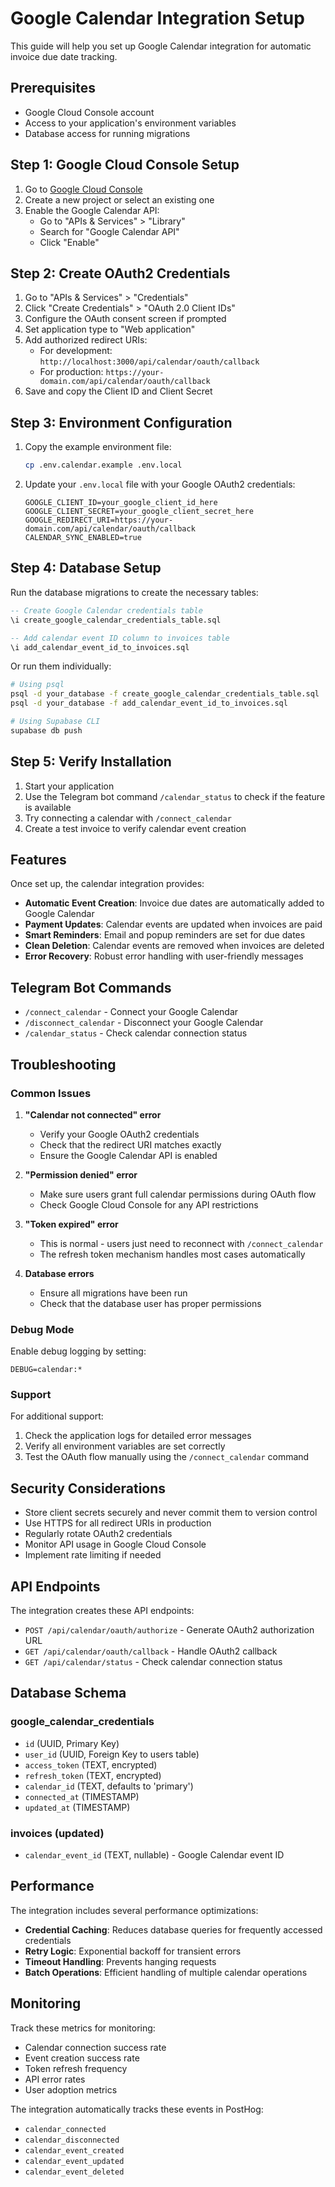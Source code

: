 # Google Calendar Integration Setup

This guide will help you set up Google Calendar integration for automatic invoice due date tracking.

## Prerequisites

- Google Cloud Console account
- Access to your application's environment variables
- Database access for running migrations

## Step 1: Google Cloud Console Setup

1. Go to [Google Cloud Console](https://console.cloud.google.com/)
2. Create a new project or select an existing one
3. Enable the Google Calendar API:
   - Go to "APIs & Services" > "Library"
   - Search for "Google Calendar API"
   - Click "Enable"

## Step 2: Create OAuth2 Credentials

1. Go to "APIs & Services" > "Credentials"
2. Click "Create Credentials" > "OAuth 2.0 Client IDs"
3. Configure the OAuth consent screen if prompted
4. Set application type to "Web application"
5. Add authorized redirect URIs:
   - For development: `http://localhost:3000/api/calendar/oauth/callback`
   - For production: `https://your-domain.com/api/calendar/oauth/callback`
6. Save and copy the Client ID and Client Secret

## Step 3: Environment Configuration

1. Copy the example environment file:
   ```bash
   cp .env.calendar.example .env.local
   ```

2. Update your `.env.local` file with your Google OAuth2 credentials:
   ```env
   GOOGLE_CLIENT_ID=your_google_client_id_here
   GOOGLE_CLIENT_SECRET=your_google_client_secret_here
   GOOGLE_REDIRECT_URI=https://your-domain.com/api/calendar/oauth/callback
   CALENDAR_SYNC_ENABLED=true
   ```

## Step 4: Database Setup

Run the database migrations to create the necessary tables:

```sql
-- Create Google Calendar credentials table
\i create_google_calendar_credentials_table.sql

-- Add calendar event ID column to invoices table
\i add_calendar_event_id_to_invoices.sql
```

Or run them individually:

```bash
# Using psql
psql -d your_database -f create_google_calendar_credentials_table.sql
psql -d your_database -f add_calendar_event_id_to_invoices.sql

# Using Supabase CLI
supabase db push
```

## Step 5: Verify Installation

1. Start your application
2. Use the Telegram bot command `/calendar_status` to check if the feature is available
3. Try connecting a calendar with `/connect_calendar`
4. Create a test invoice to verify calendar event creation

## Features

Once set up, the calendar integration provides:

- **Automatic Event Creation**: Invoice due dates are automatically added to Google Calendar
- **Payment Updates**: Calendar events are updated when invoices are paid
- **Smart Reminders**: Email and popup reminders are set for due dates
- **Clean Deletion**: Calendar events are removed when invoices are deleted
- **Error Recovery**: Robust error handling with user-friendly messages

## Telegram Bot Commands

- `/connect_calendar` - Connect your Google Calendar
- `/disconnect_calendar` - Disconnect your Google Calendar
- `/calendar_status` - Check calendar connection status

## Troubleshooting

### Common Issues

1. **"Calendar not connected" error**
   - Verify your Google OAuth2 credentials
   - Check that the redirect URI matches exactly
   - Ensure the Google Calendar API is enabled

2. **"Permission denied" error**
   - Make sure users grant full calendar permissions during OAuth flow
   - Check Google Cloud Console for any API restrictions

3. **"Token expired" error**
   - This is normal - users just need to reconnect with `/connect_calendar`
   - The refresh token mechanism handles most cases automatically

4. **Database errors**
   - Ensure all migrations have been run
   - Check that the database user has proper permissions

### Debug Mode

Enable debug logging by setting:
```env
DEBUG=calendar:*
```

### Support

For additional support:
1. Check the application logs for detailed error messages
2. Verify all environment variables are set correctly
3. Test the OAuth flow manually using the `/connect_calendar` command

## Security Considerations

- Store client secrets securely and never commit them to version control
- Use HTTPS for all redirect URIs in production
- Regularly rotate OAuth2 credentials
- Monitor API usage in Google Cloud Console
- Implement rate limiting if needed

## API Endpoints

The integration creates these API endpoints:

- `POST /api/calendar/oauth/authorize` - Generate OAuth2 authorization URL
- `GET /api/calendar/oauth/callback` - Handle OAuth2 callback
- `GET /api/calendar/status` - Check calendar connection status

## Database Schema

### google_calendar_credentials
- `id` (UUID, Primary Key)
- `user_id` (UUID, Foreign Key to users table)
- `access_token` (TEXT, encrypted)
- `refresh_token` (TEXT, encrypted)
- `calendar_id` (TEXT, defaults to 'primary')
- `connected_at` (TIMESTAMP)
- `updated_at` (TIMESTAMP)

### invoices (updated)
- `calendar_event_id` (TEXT, nullable) - Google Calendar event ID

## Performance

The integration includes several performance optimizations:

- **Credential Caching**: Reduces database queries for frequently accessed credentials
- **Retry Logic**: Exponential backoff for transient errors
- **Timeout Handling**: Prevents hanging requests
- **Batch Operations**: Efficient handling of multiple calendar operations

## Monitoring

Track these metrics for monitoring:

- Calendar connection success rate
- Event creation success rate
- Token refresh frequency
- API error rates
- User adoption metrics

The integration automatically tracks these events in PostHog:
- `calendar_connected`
- `calendar_disconnected`
- `calendar_event_created`
- `calendar_event_updated`
- `calendar_event_deleted`